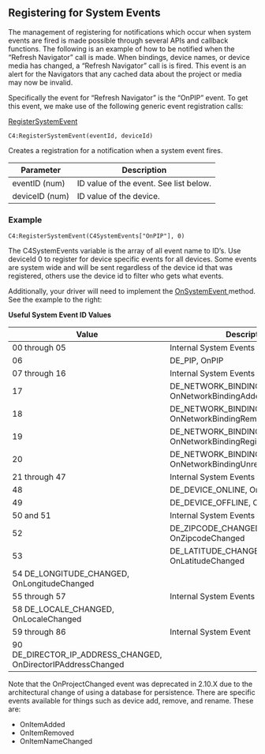 ## Registering for System Events

The management of registering for notifications which occur when system events are fired is made possible through several APIs and callback functions. The following is an example of how to be notified when the “Refresh Navigator” call is made. When bindings, device names, or device media has changed, a “Refresh Navigator” call is is fired. This event is an alert for the Navigators that any cached data about the project or media may now be invalid.

Specifically the event for “Refresh Navigator” is the “OnPIP” event.  To get this event,  we make use of the following generic event registration calls:

[RegisterSystemEvent][1]

`C4:RegisterSystemEvent(eventId, deviceId)`

Creates a registration for a notification when a system event fires.

| Parameter | Description |
| --- | --- |
| eventID (num) | ID value of the event. See list below. |
| deviceID (num) | ID value of the device. |

### Example

`C4:RegisterSystemEvent(C4SystemEvents["OnPIP"], 0)`


The C4SystemEvents variable is the array of all event name to ID’s. Use deviceId 0 to register for device specific events for all devices. Some events are system wide and will be sent regardless of the device id that was registered, others use the device id to filter who gets what events.

Additionally, your driver will need to implement the [OnSystemEvent ][2]method. See the example to the right:


**Useful System Event ID Values**

| Value | Description |
| --- | --- |
| 00 through 05 | Internal System Events |
| 06 | DE_PIP, OnPIP |
| 07 through 16 | Internal System Events |
| 17 | DE_NETWORK_BINDING_ADDED, OnNetworkBindingAdded |
| 18 | DE_NETWORK_BINDING_REMOVED, OnNetworkBindingRemoved |
| 19 | DE_NETWORK_BINDING_REGISTERED, OnNetworkBindingRegistered |
| 20 | DE_NETWORK_BINDING_UNREGISTERED, OnNetworkBindingUnregistered |
| 21 through 47 | Internal System Events |
| 48 | DE_DEVICE_ONLINE, OnDeviceOnline |
| 49 | DE_DEVICE_OFFLINE, OnDeviceOffline |
| 50 and 51 | Internal System Events |
| 52 | DE_ZIPCODE_CHANGED, OnZipcodeChanged |
| 53 | DE_LATITUDE_CHANGED, OnLatitudeChanged |
| 54 DE_LONGITUDE_CHANGED, OnLongitudeChanged |
| 55 through 57 | Internal System Events |
| 58 DE_LOCALE_CHANGED, OnLocaleChanged |
| 59 through 86 | Internal System Event |
| 90 DE_DIRECTOR_IP_ADDRESS_CHANGED, OnDirectorIPAddressChanged |

Note that the OnProjectChanged event was deprecated in 2.10.X due to the architectural change of using a database for persistence.  There are specific events available for things such as device add, remove, and rename. These are:

* OnItemAdded
* OnItemRemoved
* OnItemNameChanged

[1]:	https://control4.github.io/docs-driverworks-api/#registersystemevent
[2]:	https://control4.github.io/docs-driverworks-api/#onsystemevent